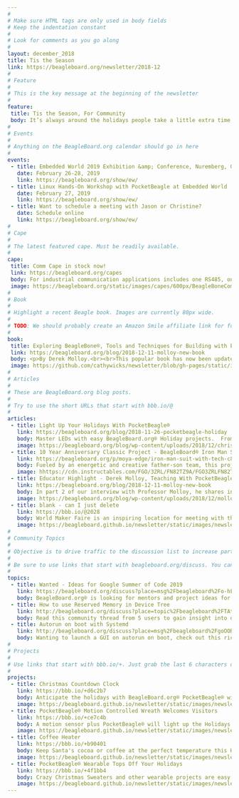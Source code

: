 ```yaml
---
# 
# Make sure HTML tags are only used in body fields
# Keep the indentation constant
# 
# Look for comments as you go along
#
layout: december_2018
title: Tis the Season
link: https://beagleboard.org/newsletter/2018-12
#
# Feature
#
# This is the key message at the beginning of the newsletter
#
feature:
 title: Tis the Season, For Community
 body: It’s always around the holidays people take a little extra time to express gratitude and also excitement about the upcoming year. We here at BeagleBoard.org want to say <b>Thanks!</b> too.  <a href="https://www.youtube.com/watch?v=_akd9dRLTbs"> Thanks for celebrating 10 years of community building with us</a> and embracing our development platforms with your creative minds.  Thanks for supporting BeagleBoard.org’s OpenSource hardware and software vision allowing us to continue to learn and grow.</p>In 2019 we are excited to help expand the potential of OpenSource hardware and software, help educators get function-able materials into the classrooms, and to help industry leaders actualize their goals.  We would love to hear about your ideas for the new year and how BeagleBoard.org can help.</p>Join us at one of the many meet-ups or conferences in 2019, starting with Embedded World in Germany in February or email me at <a href="christi@beagleboard.org">christi@beagleboard.org</a> <br>&mdash;<strong>Christine Long</strong>, <em>Executive Director</em></p>
#
# Events
#
# Anything on the BeagleBoard.org calendar should go in here
#
events:
 - title: Embedded World 2019 Exhibition &amp; Conference, Nuremberg, Germany
   date: February 26-28, 2019 
   link: https://beagleboard.org/show/ew/
 - title: Linux Hands-On Workshop with PocketBeagle at Embedded World
   date: February 27, 2019 
   link: https://beagleboard.org/show/ew/
 - title: Want to schedule a meeting with Jason or Christine?
   date: Schedule online
   link: https://beagleboard.org/show/ew/
#
# Cape
#
# The latest featured cape. Must be readily available.
#
cape:
 title: Comm Cape in stock now!
 link: https://beagleboard.org/capes
 body: For industrial communication applications includes one RS485, one CAN, two analog 4–20 mA current loops, and two 3A 50V interfaces
 image: https://beagleboard.org/static/images/capes/600px/BeagleBoneCommsCapeA2_Top.png
#
# Book
#
# Highlight a recent Beagle book. Images are currently 80px wide.
# 
# TODO: We should probably create an Amazon Smile affiliate link for future books.
#
book:
 title: Exploring BeagleBone®, Tools and Techniques for Building with Embedded Linux, 2nd Edition
 link: https://beagleboard.org/blog/2018-12-11-molloy-new-book
 body: <p>By Derek Molloy.<br><br>This popular book has now been updated to include both the PocketBeagle® and BeagleBone® Wireless in a second edition 20% larger than the first while detailing more well explained examples and applications.</p>
 image: https://github.com/cathywicks/newsletter/blob/gh-pages/static/images/molloy%20article%20graphic_280px.png
#
# Articles
#
# These are BeagleBoard.org blog posts.
#
# Try to use the short URLs that start with bbb.io/@
#
articles:
 - title: Light Up Your Holidays With PocketBeagle®
   link: https://beagleboard.org/blog/2018-11-26-pocketbeagle-holiday
   body: Master LEDs with easy BeagleBoard.org® Holiday projects.  From simple strands and matrices to complete home installations, a variety of programming methods help you get started.
   image: https://beagleboard.org/blog/wp-content/uploads/2018/12/christmas-beagle-300x250.png
 - title: 10 Year Anniversary Classic Project - BeagleBoard® Iron Man Suit Has 7 Million Viewers and Counting
   link: https://beagleboard.org/p/moya-edge/iron-man-suit-with-tech-c8381c
   body: Fueled by an energetic and creative father-son team, this project from 2008 brings engineering into superhero status.
   image: hhttps://cdn.instructables.com/FGO/3ZRL/FN82TZ9A/FGO3ZRLFN82TZ9A.LARGE.jpg?auto=webp&width=467
 - title: Educator Highlight - Derek Molloy, Teaching With PocketBeagle® and More With New Book Edition
   link: https://beagleboard.org/blog/2018-12-11-molloy-new-book 
   body: In part 2 of our interview with Professor Molloy, he shares insights in choosing and incorporating new hardware into the classroom as well as revealing a new book revision, the first to incorporate PocketBeagle®.
   image: https://beagleboard.org/blog/wp-content/uploads/2018/12/molloy-new-book-1.jpg
 - title: blank - can I just delete
   link: https://bbb.io/@2028
   body: World Maker Faire is an inspiring location for meeting with the BeagleBoard.org community.  Check out the demos, talks and celebrations we shared.  Get started with PocketBeagle using the educational workshop materials.
   image: https://beagleboard.github.io/newsletter/static/images/newsletter-2018-11_0003.jpg
#
# Community Topics
#
# Objective is to drive traffic to the discussion list to increase participation.
#
# Be sure to use links that start with beagleboard.org/discuss. You can grab the links from there.
#
topics:
 - title: Wanted - Ideas for Google Summer of Code 2019
   link: https://beagleboard.org/discuss?place=msg%2Fbeagleboard%2Fo-hFtWPUPeM%2FaiC1hDPnBQAJ
   body: BeagleBoard.org® is looking for mentors and project ideas for Google Summer of Code 2019,  Join us!
 - title: How to use Reserved Memory in Device Tree
   link: http://beagleboard.org/discuss?place=topic%2Fbeagleboard%2FTAt0FWV5nxk%2Fdiscussion
   body: Read this community thread from 5 users to gain insight into device tree use.
 - title: Autorun on boot with Systemd
   link: http://beagleboard.org/discuss?place=msg%2Fbeagleboard%2FgoOORlttd2c%2FJtNjeXlmCAAJ
   body: Wanting to launch a GUI on autorun on boot, check out this rich discussion with 4 members
#
# Projects
#
# Use links that start with bbb.io/+. Just grab the last 6 characters of the project URL to put at the end.
#
projects:
 - title: Christmas Countdown Clock
   link: https://bbb.io/+d6c2b7
   body: Anticipate the holidays with BeagleBoard.org® PocketBeagle® with PocketScroller Cape, Falcon Player (FPP) and an RGB LED Matrix.
   image: https://beagleboard.github.io/newsletter/static/images/newsletter-2018-11_0004.JPG
 - title: PocketBeagle® Motion Controlled Wreath Welcomes Visitors
   link: https://bbb.io/+ce7c4b
   body: A motion sensor plus PocketBeagle® will light up the Holidays when visitors arrive. This phython project is a great starter to build on.
   image: https://beagleboard.github.io/newsletter/static/images/newsletter-2018-11_0005.jpg
 - title: Coffee Heater
   link: https://bbb.io/+b90401
   body: Keep Santa's cocoa or coffee at the perfect temperature this Holiday Season by building your own drink warmer with PocketBeagle®
   image: https://beagleboard.github.io/newsletter/static/images/newsletter-2018-11_0006.png
 - title: PocketBeagle® Wearable Tops Off Your Holidays
   link: https://bbb.io/+4f1bb4
   body: Crazy Christmas Sweaters and other wearable projects are easy to make thanks to the small size and price of PocketBeagle®
   image: https://beagleboard.github.io/newsletter/static/images/newsletter-2018-11_0007.jpg
---
```

